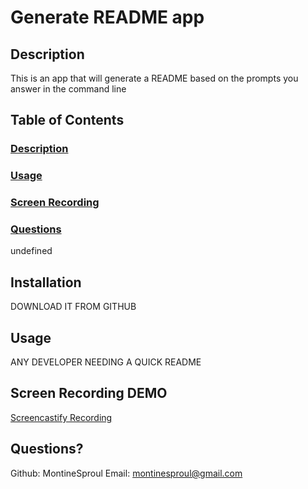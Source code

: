 # Generate README app


## Description 
This is an app that will generate a README based on the prompts you answer in the command line 
## Table of Contents
### [Description](#description)
### [Usage](#usage)
### [Screen Recording](#screenrecording)
### [Questions](#questions)
undefined
## Installation
DOWNLOAD IT FROM GITHUB
## Usage
ANY DEVELOPER NEEDING A QUICK README
## Screen Recording DEMO
[Screencastify Recording](https://drive.google.com/file/d/1dvc3Pin9TY9GcM2sTSjI9bCDdmNTGkqe/view)

## Questions?
Github: MontineSproul
Email: montinesproul@gmail.com

